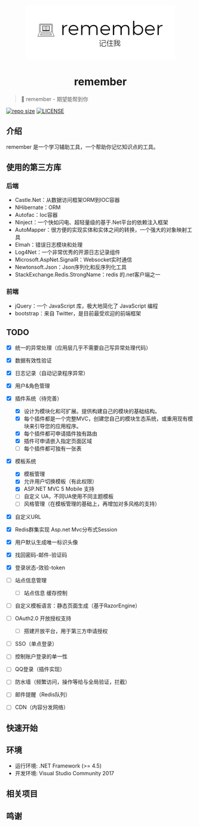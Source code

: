 <p align="center">
<img src="docs/_images/remember.png" alt="remember">
</p>
<h1 align="center">remember</h1>

> :cake: remember - 期望能帮到你

[![repo size](https://img.shields.io/github/repo-size/yiyungent/remember.svg?style=flat)]()
[![LICENSE](https://img.shields.io/github/license/yiyungent/remember.svg?style=flat)](https://github.com/yiyungent/remember/blob/master/LICENSE)



## 介绍

remember 是一个学习辅助工具，一个帮助你记忆知识点的工具。

## 使用的第三方库

### 后端

- Castle.Net：从数据访问框架ORM到IOC容器
- NHibernate：ORM
- Autofac：Ioc容器
- Ninject：一个快如闪电、超轻量级的基于.Net平台的依赖注入框架
- AutoMapper：很方便的实现实体和实体之间的转换，一个强大的对象映射工具
- Elmah：错误日志模块和处理
- Log4Net：一个非常优秀的开源日志记录组件
- Microsoft.AspNet.SignalR：Websocket实时通信
- Newtonsoft.Json：Json序列化和反序列化工具
- StackExchange.Redis.StrongName：redis 的.net客户端之一

### 前端

- jQuery：一个 JavaScript 库，极大地简化了 JavaScript 编程
- bootstrap：来自 Twitter，是目前最受欢迎的前端框架
 
## TODO

- [x] 统一的异常处理（应用层几乎不需要自己写异常处理代码）
- [x] 数据有效性验证
- [x] 日志记录（自动记录程序异常）
- [x] 用户&角色管理
- [x] 插件系统（待完善）
  - [x] 设计为模块化和可扩展。提供构建自己的模块的基础结构。
  - [x] 每个插件都是一个完整MVC，创建您自己的模块生态系统，或重用现有模块来引导您的应用程序。
  - [x] 每个插件都可申请插件独有路由
  - [x] 插件可申请嵌入指定页面区域
  - [ ] 每个插件都可独有一张表
- [x] 模板系统
  - [x] 模板管理
  - [x] 允许用户切换模板（有此权限）
  - [x] ASP.NET MVC 5 Mobile 支持
  - [ ] 自定义 UA，不同UA使用不同主题模板
  - [ ] 风格管理（在模板管理的基础上，再增加对多风格的支持）
- [x] 自定义URL
- [x] Redis群集实现 Asp.net Mvc分布式Session
- [x] 用户默认生成唯一标识头像
- [x] 找回密码-邮件-验证码
- [x] 登录状态-效验-token
- [ ] 站点信息管理
  - [ ] 站点信息 缓存控制
- [ ] 自定义模板语言：静态页面生成（基于RazorEngine）
- [ ] OAuth2.0 开放授权支持
  - [ ] 搭建开放平台，用于第三方申请授权
- [ ] SSO（单点登录）
- [ ] 控制账户登录的单一性
- [ ] QQ登录（插件实现）
- [ ] 防水墙（频繁访问，操作等给与全局验证，拦截）
- [ ] 邮件提醒（Redis队列）
- [ ] CDN（内容分发网络）



## 快速开始



## 环境

- 运行环境: .NET Framework (>= 4.5)   
- 开发环境: Visual Studio Community 2017

## 相关项目


 
## 鸣谢

